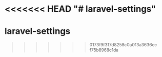 <<<<<<< HEAD
"# laravel-settings" 
=======
# laravel-settings
>>>>>>> 0173f9f317d8258c0a013a3636ecf75b8968c1da
